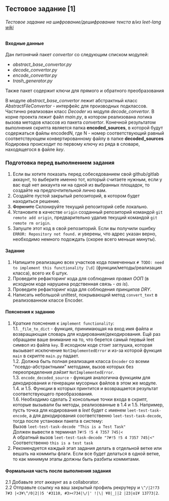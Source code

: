 ## Тестовое задание [1] 
###### Тестовое задание на шифрование/дешифрование текста в/из leet-lang [wiki](https://en.wikipedia.org/wiki/Leet)  
 
#### Входные данные
Дан питонячий пакет *convertor* со следующим списком модулей:  
-   *abstract_base_convertor.py*
-   *decode_convertor.py*
-   *encode_convertor.py*
-   *trash_generator.py*  
  
Также пакет содержит ключи для прямого и обратного преобразования 
  
В модуле *abstract_base_convertor* лежит абстрактный класс *AbstractFileConvertor* - интерфейс для производных подклассов.  
Частично реализован класс *Decoder* из модуля *decode_convertor*.
В корне проекта лежит файл *main.py*, в котором реализована логика вызова методов классов из пакета *convertor*. 
Конечной результатом выполнения скрипта является папка **encoded_sources**, в которой будут содержаться файлы encodedN, где N - номер соответствующий равный соответствующем конвертированному файлу в папке **decoded_sources**  
Кодировка происходит по первому ключу из ряда в словаре, находящегося в файле *key*.

### Подготовка перед выполнением задания
1. Если вы хотите показать перед собеседованием свой github/gitlab аккаунт, то выберите именно тот, который считаете нужным, 
если у вас ещё нет аккаунта ни на одной из выбранных площадок, то создайте на предпочтительной лично вам.
2. Создайте пустой закрытый репозиторий, в котором будет находиться решение.
3. ~~Форкните~~ Склонируйте текущий репозиторий себе локально. 
4. Установите в качестве `origin` созданный репозиторий командой `git remote add origin`, предварительно удалив текущий командой `git remote rm origin`.
5. Запуште этот код в свой репозиторий. Если вы получили ошибку `ERROR: Repository not found.` и уверены, что адрес указан верно, необходимо немного подождать (скорее всего меньше минуты). 

#### Задание
1. Напишите реализацию всех участков кода помеченных `# TODO: need to implement this functionality [\d]` (функции/методы/реализация класса), всего их 6 штук.
2. Проведите рефакторинг кода для соблюдения *правил ООП* (в исходном коде нарушена родственная связь - *as is*).
3. Проведите рефакторинг кода для соблюдения *принципов DRY*.
4. Написать небольшой unittest, покрывающий метод `convert_text` в реализованном классе Encoder.

#### Пояснения к заданию
1. Краткие пояснения к `implement functionality`:  
1.1. `_file_to_dict` - функция, принимающая на вход имя файла и возвращающая словарь для кодирования/декодирования. 
Ещё раз обращаем ваше внимание на то, что берется самый первый leet символ из файла `key`. 
В исходном коде стоит заглушка, которая вызывает исключение `NotImplementedError` и из-за которой функция `main` в скрипте `main.py` падает.  
1.2. Должна быть полная реализация класса `Encoder` со всеми "псевдо-абстрактными" методами, вызов которых без переопределения _рэйзит_ `NotImplementedError`.  
1.3. `encode_decoded_source` - функция аналогична функциям для декодирования и генерации мусорных файлов в этом же модуле.  
1.4. и 1.5. Функции в которых принтится и возвращается результат соответствующего преобразования.  
1.6. Необходимо сделать 2 консольные точки входа в скрипт, которые вызывали бы методы, реализованные в 1.4 и 1.5.
Например, пусть точка для кодирования в _leet_ будет с именем `leet-test-task-encode`, 
а для декодирования соответственно `leet-test-task-decode`, тогда после установки пакета в систему:  
Вызов 
`leet-test-task-decode "This is a Test Task"`  
Должен вывести в терминал
`7#!5 !5 4 7357 745|<`  
А обратный вызов
`leet-test-task-decode "7#!5 !5 4 7357 745|<"`  
Соответственно `this is a test task`
2. Рекомендуется каждый этап задания делать в отдельной ветке или вешать на коммиты флаги. 
Если все будет делаться в одной ветке, то как минимум этапы должны быть разбиты коммитами.

#### Формальная часть после выполнения задания  
2.1 Добавьте этот аккаунт as a collaborator.  
2.2 Отправьте ссылку на ваш закрытый профиль рекрутеру и `\^/|2!73 7#3 |<3¥\^/0|2|)5 '#3110, #3><734|\/|' !|\| ¥0|_||2 |23|o1¥ 13773|2`.


  
